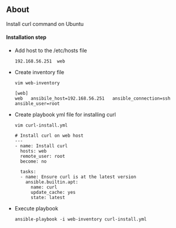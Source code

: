 ## About
Install curl command on Ubuntu

#### Installation step
- Add host to the /etc/hosts file
  ```
  192.168.56.251  web
  ```
- Create inventory file
  ```
  vim web-inventory
  ```
  ```
  [web]
  web	ansibile_host=192.168.56.251   ansible_connection=ssh  ansible_user=root
  ```
- Create playbook yml file for installing curl
  ```
  vim curl-install.yml
  ```
  ```
  # Install curl on web host
  ---
  - name: Install curl
    hosts: web
    remote_user: root
    become: no

    tasks:
    - name: Ensure curl is at the latest version
      ansible.builtin.apt:
        name: curl
        update_cache: yes
        state: latest
  ```
- Execute playbook
  ```
  ansible-playbook -i web-inventory curl-install.yml
  ```
